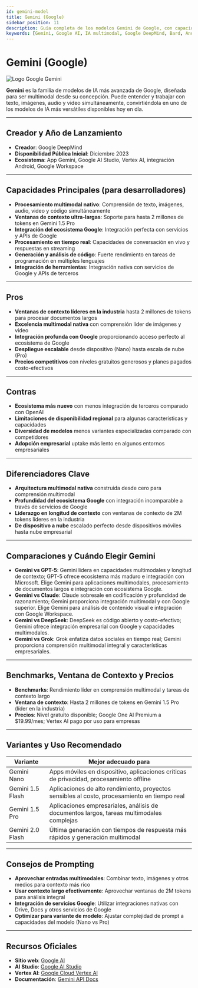 ```yaml
---
id: gemini-model
title: Gemini (Google)
sidebar_position: 11
description: Guía completa de los modelos Gemini de Google, con capacidades multimodales nativas, ventanas de contexto largas e integración profunda con ecosistema Google
keywords: [Gemini, Google AI, IA multimodal, Google DeepMind, Bard, Android AI, contexto largo, Google Workspace, análisis imágenes, comprensión video]
---
```


# Gemini (Google)



<img src="/img/artificial-intelligence/models/gemini.svg" alt="Logo Google Gemini" class="ai-logo" />

**Gemini** es la familia de modelos de IA más avanzada de Google, diseñada para ser multimodal desde su concepción. Puede entender y trabajar con texto, imágenes, audio y video simultáneamente, convirtiéndola en uno de los modelos de IA más versátiles disponibles hoy en día.

---

## Creador y Año de Lanzamiento

- **Creador**: Google DeepMind  
- **Disponibilidad Pública Inicial**: Diciembre 2023  
- **Ecosistema**: App Gemini, Google AI Studio, Vertex AI, integración Android, Google Workspace

---

## Capacidades Principales (para desarrolladores)

- **Procesamiento multimodal nativo**: Comprensión de texto, imágenes, audio, video y código simultáneamente  
- **Ventanas de contexto ultra-largas**: Soporte para hasta 2 millones de tokens en Gemini 1.5 Pro  
- **Integración del ecosistema Google**: Integración perfecta con servicios y APIs de Google  
- **Procesamiento en tiempo real**: Capacidades de conversación en vivo y respuestas en streaming  
- **Generación y análisis de código**: Fuerte rendimiento en tareas de programación en múltiples lenguajes  
- **Integración de herramientas**: Integración nativa con servicios de Google y APIs de terceros

---

## Pros

- **Ventanas de contexto líderes en la industria** hasta 2 millones de tokens para procesar documentos largos  
- **Excelencia multimodal nativa** con comprensión líder de imágenes y video  
- **Integración profunda con Google** proporcionando acceso perfecto al ecosistema de Google  
- **Despliegue escalable** desde dispositivo (Nano) hasta escala de nube (Pro)  
- **Precios competitivos** con niveles gratuitos generosos y planes pagados costo-efectivos

---

## Contras

- **Ecosistema más nuevo** con menos integración de terceros comparado con OpenAI  
- **Limitaciones de disponibilidad regional** para algunas características y capacidades  
- **Diversidad de modelos** menos variantes especializadas comparado con competidores  
- **Adopción empresarial** uptake más lento en algunos entornos empresariales

---

## Diferenciadores Clave

- **Arquitectura multimodal nativa** construida desde cero para comprensión multimodal  
- **Profundidad del ecosistema Google** con integración incomparable a través de servicios de Google  
- **Liderazgo en longitud de contexto** con ventanas de contexto de 2M tokens líderes en la industria  
- **De dispositivo a nube** escalado perfecto desde dispositivos móviles hasta nube empresarial

---

## Comparaciones y Cuándo Elegir Gemini

- **Gemini vs GPT-5**: Gemini lidera en capacidades multimodales y longitud de contexto; GPT-5 ofrece ecosistema más maduro e integración con Microsoft. Elige Gemini para aplicaciones multimodales, procesamiento de documentos largos e integración con ecosistema Google.  
- **Gemini vs Claude**: Claude sobresale en codificación y profundidad de razonamiento; Gemini proporciona integración multimodal y con Google superior. Elige Gemini para análisis de contenido visual e integración con Google Workspace.  
- **Gemini vs DeepSeek**: DeepSeek es código abierto y costo-efectivo; Gemini ofrece integración empresarial con Google y capacidades multimodales.  
- **Gemini vs Grok**: Grok enfatiza datos sociales en tiempo real; Gemini proporciona comprensión multimodal integral y características empresariales.


---

## Benchmarks, Ventana de Contexto y Precios

- **Benchmarks**: Rendimiento líder en comprensión multimodal y tareas de contexto largo  
- **Ventana de contexto**: Hasta 2 millones de tokens en Gemini 1.5 Pro (líder en la industria)  
- **Precios**: Nivel gratuito disponible; Google One AI Premium a $19.99/mes; Vertex AI pago por uso para empresas

---

## Variantes y Uso Recomendado

| Variante | Mejor adecuado para |
|---|---|
| Gemini Nano | Apps móviles en dispositivo, aplicaciones críticas de privacidad, procesamiento offline |
| Gemini 1.5 Flash | Aplicaciones de alto rendimiento, proyectos sensibles al costo, procesamiento en tiempo real |
| Gemini 1.5 Pro | Aplicaciones empresariales, análisis de documentos largos, tareas multimodales complejas |
| Gemini 2.0 Flash | Última generación con tiempos de respuesta más rápidos y generación multimodal |

---

## Consejos de Prompting

- **Aprovechar entradas multimodales**: Combinar texto, imágenes y otros medios para contexto más rico  
- **Usar contexto largo efectivamente**: Aprovechar ventanas de 2M tokens para análisis integral  
- **Integración de servicios Google**: Utilizar integraciones nativas con Drive, Docs y otros servicios de Google  
- **Optimizar para variante de modelo**: Ajustar complejidad de prompt a capacidades del modelo (Nano vs Pro)

---

## Recursos Oficiales

- **Sitio web**: [Google AI](https://ai.google.dev)  
- **AI Studio**: [Google AI Studio](https://aistudio.google.com)  
- **Vertex AI**: [Google Cloud Vertex AI](https://cloud.google.com/vertex-ai)  
- **Documentación**: [Gemini API Docs](https://ai.google.dev/gemini-api/docs)